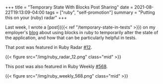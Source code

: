 +++
title = "Temporary State With Blocks Post Sharing"
date = 2021-08-22T19:13:09-04:00
tags = ["ruby", "self-promotion"]
summary = "Putting this on your (ruby) radar"
+++

Last week, I wrote a [post]({{< ref "/temporary-state-in-tests" >}}) on my
employer's [blog](https://blog.thegnar.co/temporary-state-in-tests) about using blocks in ruby to temporarily alter the state of
the application, and how that can be particularly helpful in tests.

That post was featured in Ruby Radar [#12](https://rubyradar.dev/issues/ruby-radar-12-back-to-our-regularly-scheduled-programming-726989).

{{< figure src="/img/ruby_radar_12.png" class="mid" >}}

This post was also featured in Ruby Weekly [#568](https://rubyweekly.com/issues/568).

{{< figure src="/img/ruby_weekly_568.png" class="mid" >}}
